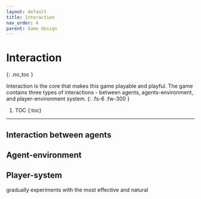 ```yaml
---
layout: default
title: Interaction
nav_order: 4
parent: Game design
---
```



# Interaction
{: .no_toc }

Interaction is the core that makes this game playable and playful. The game contains three types of interactions - between agents, agents-environment, and player-environment system.
{: .fs-6 .fw-300 }


1. TOC
{:toc}

---

## Interaction between agents

## Agent-environment

## Player-system
gradually experiments with the most effective and natural 

